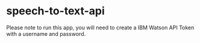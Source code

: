 # speech-to-text-api

Please note to run this app, you will need to create a IBM Watson API Token with a username and password.
